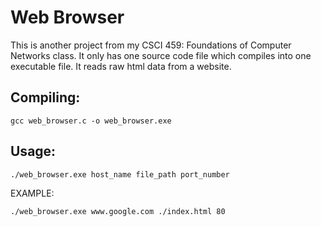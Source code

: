 # Web Browser
This is another project from my CSCI 459: Foundations of Computer Networks class. It  only has one source code file which compiles into one executable file. It reads raw html data from a website.

## Compiling:
```
gcc web_browser.c -o web_browser.exe
```

## Usage:
```
./web_browser.exe host_name file_path port_number
```	
EXAMPLE:
```
./web_browser.exe www.google.com ./index.html 80
```
